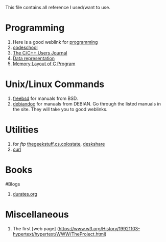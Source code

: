 This file contains all reference I used/want to use.
# Programming
1. Here is a good weblink for [programming](https://www.ntu.edu.sg/home/ehchua/programming/index.html)
2. [codeschool](codeschool.org)
3. [The C/C++ Users Journal](http://collaboration.cmc.ec.gc.ca/science/rpn/biblio/ddj/Website/articles/)
4. [Data representation](http://www.willamette.edu/~gorr/classes/cs130/lectures/data_rep.htm)
5. [Memory Layout of C Program](http://www.geeksforgeeks.org/memory-layout-of-c-program/)

# Unix/Linux Commands
1. [freebsd](https://www.freebsd.org/doc/en_US.ISO8859-1/books/handbook/) for manuals from BSD.
2. [debiandoc](https://www.debian.org/doc/) for manuals from DEBIAN. Go through the listed manuals in the site. They will take you to good weblinks.


# Utilities
1. for *ftp* [thegeekstuff](http://www.thegeekstuff.com/2010/06/ftp-sftp-tutorial/),[cs.colostate](https://www.cs.colostate.edu/helpdocs/ftp.html), [deskshare](http://www.deskshare.com/resources/articles/ftp-how-to.aspx)
2. [curl](http://www.thegeekstuff.com/2012/04/curl-examples/)

# Books

#Blogs
1. [durates.org](http://duartes.org/gustavo/blog/archives/)

# Miscellaneous
1. The first [web page] (https://www.w3.org/History/19921103-hypertext/hypertext/WWW/TheProject.html)
